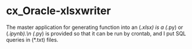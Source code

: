 # cx_Oracle-xlsxwriter

The master application for generating function into an (*.xlsx) is a (*.py) or (*.ipynb).\n
(*.py) is provided so that it can be run by crontab, and I put SQL queries in (*.txt) files.
